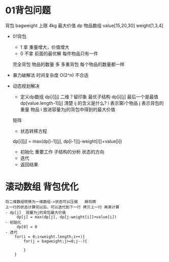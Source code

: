 # 01背包问题

背包 bagweight 上限 4kg
最大价值 dp
物品数组 value[15,20,30] weight[1,3,4]

- 01背包
    - 1 拿
        重量增大，价值增大
    - 0 不拿
        前面的最优解
        每件物品只有一件

    完全背包 物品的数量 多
    多重背包 每个物品的数量都一样


- 暴力破解法 时间复杂度 O(2^n) 不合适

- 动态规划解决
    - 定义dp数组  dp[i][j] 二维？留印象
    最优子结构 dp[i][j] 最后一个是最值 dp[value.length-1][j]
    清楚 ij 的含义是什么? i 表示第i个物品 j 表示背包的重量
    物品 i 放进容量为j的背包中得到的最大价值

    矩阵 

    - 状态转移方程

    dp[i][j] = max(dp[i-1][j], dp[i-1][j-weight[i]]+value[i])

    - 初始化 重要工作
        子结构的分析 状态的方向 
    - 迭代
    - 返回结果

# 滚动数组 背包优化
    将二维数组转换为一维数组->状态可以压缩   麻将牌 
    上一行的状态计算完以后，可以迭代到下一行 拷贝上一行 再来计算
    - dp[j]  容量为j的背包最大价值
         dp[j] = max(dp[j], dp[j-weight[i]]+value[i])
    - 初始化
         dp[0] = 0
    - 迭代
        for(i = 0;i<weight.length;i++){
            for(j = bagweight;j>=0;j--){
              
            }
        }






